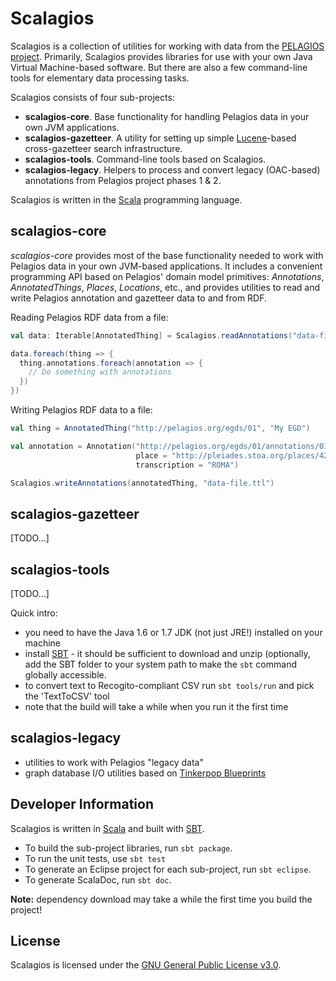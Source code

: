 # Scalagios

Scalagios is a collection of utilities for working with data from the [PELAGIOS project](http://pelagios-project.blogspot.com).
Primarily, Scalagios provides libraries for use with your own Java Virtual Machine-based software. But there are also a 
few command-line tools for elementary data processing tasks.

Scalagios consists of four sub-projects:

* __scalagios-core__. Base functionality for handling Pelagios data in your own JVM applications.
* __scalagios-gazetteer__. A utility for setting up simple [Lucene](http://lucene.apache.org/core/)-based cross-gazetteer search infrastructure.
* __scalagios-tools__. Command-line tools based on Scalagios.
* __scalagios-legacy__. Helpers to process and convert legacy (OAC-based) annotations from Pelagios project phases 1 & 2.

Scalagios is written in the [Scala](http://www.scala-lang.org) programming language.

## scalagios-core

_scalagios-core_ provides most of the base functionality needed to work with Pelagios data in your own JVM-based applications. It
includes a convenient programming API based on Pelagios' domain model primitives: _Annotations_, _AnnotatedThings_, _Places_,
_Locations_, etc., and provides utilities to read and write Pelagios annotation and gazetteer data to and from RDF.

Reading Pelagios RDF data from a file:

```scala
val data: Iterable[AnnotatedThing] = Scalagios.readAnnotations("data-file.ttl")

data.foreach(thing => {
  thing.annotations.foreach(annotation => {
    // Do something with annotations
  })
})
```

Writing Pelagios RDF data to a file:

```scala
val thing = AnnotatedThing("http://pelagios.org/egds/01", "My EGD")

val annotation = Annotation("http://pelagios.org/egds/01/annotations/01", thing, 
                            place = "http://pleiades.stoa.org/places/423025",
                            transcription = "ROMA")

Scalagios.writeAnnotations(annotatedThing, "data-file.ttl")
```

## scalagios-gazetteer

[TODO...]

## scalagios-tools

[TODO...]

Quick intro:

* you need to have the Java 1.6 or 1.7 JDK (not just JRE!) installed on your machine
* install [SBT](http://www.scala-sbt.org/release/docs/Getting-Started/Setup.html) - it should be sufficient to download and unzip (optionally, add the SBT folder to your system path to make the ``sbt`` command globally accessible.
* to convert text to Recogito-compliant CSV run ``sbt tools/run`` and pick the 'TextToCSV' tool
* note that the build will take a while when you run it the first time

## scalagios-legacy

* utilities to work with Pelagios "legacy data" 
* graph database I/O utilities based on [Tinkerpop Blueprints](http://tinkerpop.com/)


## Developer Information

Scalagios is written in [Scala](http://www.scala-lang.org) and built with [SBT](http://www.scala-sbt.org/).

* To build the sub-project libraries, run `sbt package`.
* To run the unit tests, use `sbt test`
* To generate an Eclipse project for each sub-project, run `sbt eclipse`.
* To generate ScalaDoc, run `sbt doc`.

__Note:__ dependency download may take a while the first time you build the project!

## License

Scalagios is licensed under the [GNU General Public License v3.0](http://www.gnu.org/licenses/gpl.html).
